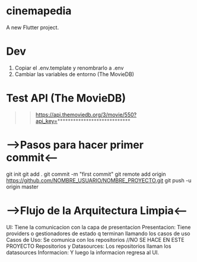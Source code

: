 # cinemapedia

A new Flutter project.

# Dev
1. Copiar el .env.template y renombrarlo a .env
2. Cambiar las variables de entorno (The MovieDB)

# Test API (The MovieDB)
>> https://api.themoviedb.org/3/movie/550?api_key=****************************

# -->Pasos para hacer primer commit<--
git init
git add .
git commit -m "first commit"
git remote add origin https://github.com/NOMBRE_USUARIO/NOMBRE_PROYECTO.git
git push -u origin master

# -->Flujo de la Arquitectura Limpia<--
UI: Tiene la comunicacion con la capa de presentacion
Presentacion: Tiene providers o gestionadores de estado q terminan llamando los casos de uso
Casos de Uso: Se comunica con los repositorios //NO SE HACE EN ESTE PROYECTO
Repositorios y Datasources: Los repositorios llaman los datasources
Informacion: Y luego la informacion regresa al UI.